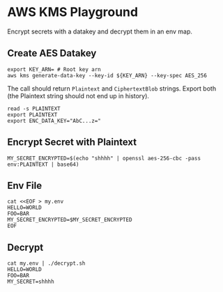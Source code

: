 # AWS KMS Playground

Encrypt secrets with a datakey and decrypt them in an env map.

## Create AES Datakey

```
export KEY_ARN= # Root key arn
aws kms generate-data-key --key-id ${KEY_ARN} --key-spec AES_256
```

The call should return `Plaintext` and `CiphertextBlob` strings. Export both (the Plaintext string should not end up in history).

```
read -s PLAINTEXT
export PLAINTEXT
export ENC_DATA_KEY="AbC...z="
```

## Encrypt Secret with Plaintext

```
MY_SECRET_ENCRYPTED=$(echo "shhhh" | openssl aes-256-cbc -pass env:PLAINTEXT | base64)
```

## Env File

```
cat <<EOF > my.env
HELLO=WORLD
FOO=BAR
MY_SECRET_ENCRYPTED=$MY_SECRET_ENCRYPTED
EOF
```

## Decrypt

```
cat my.env | ./decrypt.sh
HELLO=WORLD
FOO=BAR
MY_SECRET=shhhh
```
